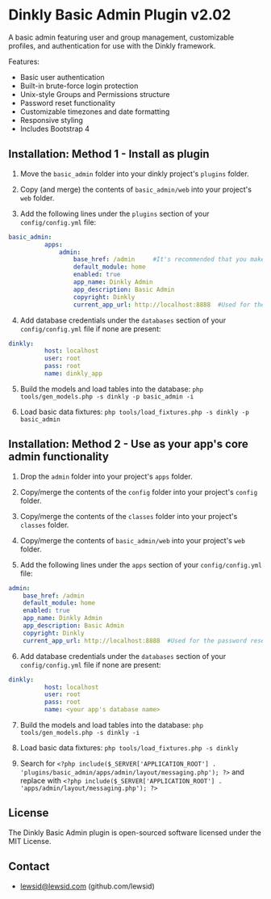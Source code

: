 Dinkly Basic Admin Plugin v2.02
===============================

A basic admin featuring user and group management, customizable profiles, and authentication for use with the Dinkly framework.

Features:

  - Basic user authentication
  - Built-in brute-force login protection
  - Unix-style Groups and Permissions structure
  - Password reset functionality
  - Customizable timezones and date formatting
  - Responsive styling
  - Includes Bootstrap 4


Installation: Method 1 - Install as plugin
------------------------------------------

  1. Move the `basic_admin` folder into your dinkly project's `plugins` folder.

  2. Copy (and merge) the contents of `basic_admin/web` into your project's `web` folder.

  3. Add the following lines under the `plugins` section of your `config/config.yml` file:

  ```yaml
  basic_admin:
            apps:
                admin:
                    base_href: /admin     #It's recommended that you make this the same as your primary admin app
                    default_module: home
                    enabled: true
                    app_name: Dinkly Admin
                    app_description: Basic Admin
                    copyright: Dinkly
                    current_app_url: http://localhost:8888  #Used for the password reset emails
  ```

  4. Add database credentials under the `databases` section of your `config/config.yml` file if none are present:

  ```yaml
  dinkly:
            host: localhost
            user: root
            pass: root
            name: dinkly_app
  ```

  5. Build the models and load tables into the database: `php tools/gen_models.php -s dinkly -p basic_admin -i`

  6. Load basic data fixtures: `php tools/load_fixtures.php -s dinkly -p basic_admin`


Installation: Method 2 - Use as your app's core admin functionality
-------------------------------------------------------------------

  1. Drop the `admin` folder into your project's `apps` folder.

  2. Copy/merge the contents of the `config` folder into your project's `config` folder.

  3. Copy/merge the contents of the `classes` folder into your project's `classes` folder.

  4. Copy/merge the contents of `basic_admin/web` into your project's `web` folder.

  5. Add the following lines under the `apps` section of your `config/config.yml` file:

  ```yaml
  admin:
      base_href: /admin
      default_module: home
      enabled: true
      app_name: Dinkly Admin
      app_description: Basic Admin
      copyright: Dinkly
      current_app_url: http://localhost:8888  #Used for the password reset emails
  ```

  6. Add database credentials under the `databases` section of your `config/config.yml` file if none are present:

  ```yaml
  dinkly:
            host: localhost
            user: root
            pass: root
            name: <your app's database name>
  ```

  7. Build the models and load tables into the database: `php tools/gen_models.php -s dinkly -i`

  8. Load basic data fixtures: `php tools/load_fixtures.php -s dinkly`

  9. Search for `<?php include($_SERVER['APPLICATION_ROOT'] . 'plugins/basic_admin/apps/admin/layout/messaging.php'); ?>` and replace with `<?php include($_SERVER['APPLICATION_ROOT'] . 'apps/admin/layout/messaging.php'); ?>`



License
-------

The Dinkly Basic Admin plugin is open-sourced software licensed under the MIT License.


Contact
-------

  - lewsid@lewsid.com (github.com/lewsid)